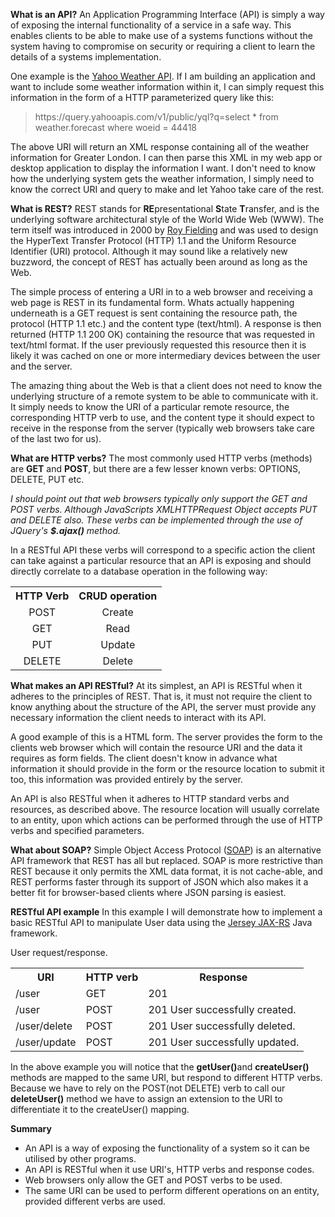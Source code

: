 <strong>What is an API?</strong>
An Application Programming Interface (API) is simply a way of exposing the internal functionality of a service in a safe way. This enables clients to be able to make use of a systems functions without the system having to compromise on security or requiring a client to learn the details of a systems implementation. 

One example is the <a href="https://developer.yahoo.com/weather/" target="_blank">Yahoo Weather API</a>. If I am building an application and want to include some weather information within it, I can simply request this information in the form of a HTTP parameterized query like this:

<blockquote>https://query.yahooapis.com/v1/public/yql?q=select * from weather.forecast where woeid = 44418</blockquote>

The above URI will return an XML response containing all of the weather information for Greater London. I can then parse this XML in my web app or desktop application to display the information I want. I don't need to know how the underlying system gets the weather information, I simply need to know the correct URI and query to make and let Yahoo take care of the rest.

<strong>What is REST?</strong>
REST stands for <strong>RE</strong>presentational <strong>S</strong>tate <strong>T</strong>ransfer, and is the underlying software architectural style of the World Wide Web (WWW). The term itself was introduced in 2000 by <a href="https://en.wikipedia.org/wiki/Roy_Fielding" target="_blank">Roy Fielding</a> and was used to design the HyperText Transfer Protocol (HTTP) 1.1 and the Uniform Resource Identifier (URI) protocol. Although it may sound like a relatively new buzzword, the concept of REST has actually been around as long as the Web. 

The simple process of entering a URI in to a web browser and receiving a web page is REST in its fundamental form. Whats actually happening underneath is a GET request is sent containing the resource path, the protocol (HTTP 1.1 etc.) and the content type (text/html). A response is then returned (HTTP 1.1 200 OK) containing the resource that was requested in text/html format. If the user previously requested this resource then it is likely it was cached on one or more intermediary devices between the user and the server.

The amazing thing about the Web is that a client does not need to know the underlying structure of a remote system to be able to communicate with it. It simply needs to know the URI of a particular remote resource, the corresponding HTTP verb to use, and the content type it should expect to receive in the response from the server (typically web browsers take care of the last two for us).

<strong>What are HTTP verbs?</strong>
The most commonly used HTTP verbs (methods) are <strong>GET</strong> and <strong>POST</strong>, but there are a few lesser known verbs: OPTIONS, DELETE, PUT etc. 

<em>I should point out that web browsers typically only support the GET and POST verbs. Although JavaScripts XMLHTTPRequest Object accepts PUT and DELETE also. These verbs can be implemented through the use of JQuery's <strong>$.ajax()</strong> method.</em>

In a RESTful API these verbs will correspond to a specific action the client can take against a particular resource that an API is exposing and should directly correlate to a database operation in the following way:

<table style="width:100%;text-align:center;">
<tr><th>HTTP Verb</th><th>CRUD operation</th></tr>
<tr><td>POST</td><td>Create</td></tr>
<tr><td>GET</td><td>Read</td></tr>
<tr><td>PUT</td><td>Update</td></tr>
<tr><td>DELETE</td><td>Delete</td></tr>
</table>

<strong>What makes an API RESTful?</strong>
At its simplest, an API is RESTful when it adheres to the principles of REST. That is, it must not require the client to know anything about the structure of the API, the server must provide any necessary information the client needs to interact with its API. 

A good example of this is a HTML form. The server provides the form to the clients web browser which will contain the resource URI and the data it requires as form fields. The client doesn't know in advance what information it should provide in the form or the resource location to submit it too, this information was provided entirely by the server.

An API is also RESTful when it adheres to HTTP standard verbs and resources, as described above. The resource location will usually correlate to an entity, upon which actions can be performed through the use of HTTP verbs and specified parameters.

<strong>What about SOAP?</strong>
Simple Object Access Protocol (<a href="https://en.wikipedia.org/wiki/SOAP">SOAP</a>) is an alternative API framework that REST has all but replaced. SOAP is more restrictive than REST because it only permits the XML data format, it is not cache-able, and REST performs faster through its support of JSON which also makes it a better fit for browser-based clients where JSON parsing is easiest.

<strong>RESTful API example</strong>
In this example I will demonstrate how to implement a basic RESTful API to manipulate User data using the <a href="https://jersey.java.net/" target="_blank">Jersey JAX-RS</a> Java framework.

User request/response.
<table style="width:100%;">
<tr><th>URI</th><th>HTTP verb</th><th>Response</th></tr>
<tr><td>/user</td><td>GET</td><td>201</td></tr>
<tr><td>/user</td><td>POST</td><td>201 User successfully created.</td></tr>
<tr><td>/user/delete</td><td>POST</td><td>201 User successfully deleted.</td></tr>
<tr><td>/user/update</td><td>POST</td><td>201 User successfully updated.</td></tr>
</table>

<script src="https://gist.github.com/final60/f55b54f4df7c2c188714.js"></script>
In the above example you will notice that the <strong>getUser()</strong>and <strong>createUser()</strong> methods are mapped to the same URI, but respond to different HTTP verbs. Because we have to rely on the POST(not DELETE) verb to call our <strong>deleteUser()</strong> method we have to assign an extension to the URI to differentiate it to the createUser() mapping.

<strong>Summary</strong>
<ul>
<li>An API is a way of exposing the functionality of a system so it can be utilised by other programs.</li>
<li>An API is RESTful when it use URI's, HTTP verbs and response codes.</li>
<li>Web browsers only allow the GET and POST verbs to be used.</li>
<li>The same URI can be used to perform different operations on an entity, provided different verbs are used.</li>
